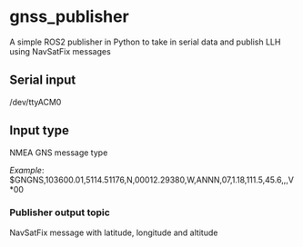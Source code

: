 # gnss_publisher
A simple ROS2 publisher in Python to take in serial data and publish LLH using NavSatFix messages

## Serial input
/dev/ttyACM0

## Input type
NMEA GNS message type

*Example*: $GNGNS,103600.01,5114.51176,N,00012.29380,W,ANNN,07,1.18,111.5,45.6,,,V*00

### Publisher output topic
NavSatFix message with latitude, longitude and altitude
